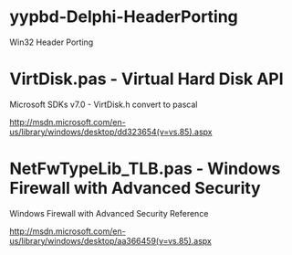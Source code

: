 yypbd-Delphi-HeaderPorting
==========================

Win32 Header Porting


VirtDisk.pas - Virtual Hard Disk API
==========================

Microsoft SDKs v7.0 - VirtDisk.h convert to pascal

http://msdn.microsoft.com/en-us/library/windows/desktop/dd323654(v=vs.85).aspx



NetFwTypeLib_TLB.pas - Windows Firewall with Advanced Security
==========================

Windows Firewall with Advanced Security Reference

http://msdn.microsoft.com/en-us/library/windows/desktop/aa366459(v=vs.85).aspx
